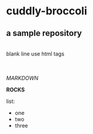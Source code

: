 # cuddly-broccoli
## a sample repository

<br />
blank line use html tags
<br />
<br />
<br />

_MARKDOWN_

**ROCKS**

list:
- one
- two
- three
